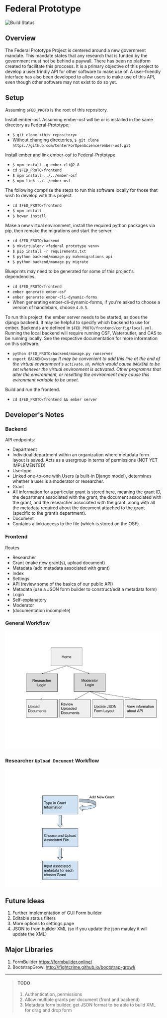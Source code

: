Federal Prototype
============
![Build Status](https://travis-ci.org/CenterForOpenScience/Federal-Prototype.svg?branch=master)

## Overview

The Federal Prototype Project is centered around a new government mandate. This mandate states that any research that is funded by the government must not be behind a paywall. There has been no platform created to facilitate this proccess. It is a primary objective of this project to develop a user frindly API for other software to make use of. A user-friendly interface has also been developed to allow users to make use of this API, even though other software may not exist to do so yet.

## Setup

Assuming `$FED_PROTO` is the root of this repository.

Install ember-osf. Assuming ember-osf will be or is installed in the same directory as Federal-Prototype;

- `$ git clone <this repository>`
- Without changing directories, `$ git clone https://github.com/CenterForOpenScience/ember-osf.git`

Install ember and link ember-osf to Federal-Prototype.

- `$ npm install -g ember-cli@2.8`
- `cd $FED_PROTO/frontend`
- `$ npm install ../../ember-osf`
- `$ npm link ../../ember-osf`

The following comprise the steps to run this software locally for those that wish to develop with this project.

- `cd $FED_PROTO/frontend`
- `$ npm install`
- `$ bower install`

Make a new virtual environment, install the required python packages via pip, then remake the migrations and start the server.

- `cd $FED_PROTO/backend`
- `$ mkvirtualenv <federal prototype venv>`
- `$ pip install -r requirements.txt`
- `$ python backend/manage.py makemigrations api`
- `$ python backend/manage.py migrate`

Blueprints may need to be generated for some of this project's dependencies.

- `cd $FED_PROTO/frontend`
- `ember generate ember-osf`
- `ember generate ember-cli-dynamic-forms`
- When generating ember-cli-dynamic-forms, if you're asked to choose a version of handlebars, choose `4.0.5`.

To run this project, the ember server needs to be started, as does the django backend. It may be helpful to specify which backend to use for ember. Backends are defined in `$FED_PROTO/frontend/config/local.yml`. Running the local backend will require running OSF, Waterbutler, and CAS to be running locally. See the respective documentation for more information on this software.

- `python $FED_PROTO/backend/manage.py runserver`
- `export BACKEND=stage` *It may be convenient to add this line at the end of the virtual environment's `activate.sh`, which would cause `BACKEND` to be set whenever the virtual environment is activated. Other programns that alter the environment, or resetting the environment may cause this evironment variable to be unset.*

Build and run the frontend.

- `cd $FED_PROTO/frontend && ember server`

## Developer's Notes

### Backend

API endpoints:

* Department
 * Individual department within an organization where metadata form layout is saved.
Acts as a usergroup in terms of permissions (NOT YET IMPLEMENTED)
* Usertype
 * Linked one-to-one with Users (a built-in Django model), determines whether a user is a moderator or researcher.
* Grant
 * All information for a particular grant is stored here, meaning the grant ID, the department associated with the grant, the document associated with the grant, and the researcher associated with the grant, along with all the metadata required about the document attached to the grant (specific to the grant’s department).
* Document
 * Contains a link/access to the file (which is stored on the OSF).

### Frontend
Routes

* Researcher
 * Grant (make new grant(s), upload document)
 * Metadata (add metadata associated with grant)
 * Index
* Settings
 * API (review some of the basics of our public API)
 * Metadata (use a JSON form builder to construct/edit a metadata form)
* Login
 * Self-explanatory
* Moderator
 * (documentation incomplete)

### General Workflow
![some text](https://raw.githubusercontent.com/CenterForOpenScience/Federal-Prototype/master/Federal%20Prototype%20Documentation%20(1).png)

### Researcher `Upload Document` Workflow
![some text](https://raw.githubusercontent.com/CenterForOpenScience/Federal-Prototype/master/Federal%20Prototype%20Documentation.png)

## Future Ideas
1. Further implementation of GUI Form builder 
2. Editable status filters 
3. More options to settings page 
4. JSON to from builder XML (so if you update the json maulay it will update the XML)

## Major Libraries 
1. FormBuilder https://formbuilder.online/
2. BootstrapGrowl http://ifightcrime.github.io/bootstrap-growl/

****************

> #### TODO
> 1. Authentication, permissions
> 2. Allow multiple grants per document (front and backend)
> 3. Metadata form builder, get JSON format to be able to build XML for drag and drop form
